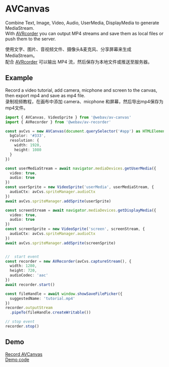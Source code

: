 # AVCanvas

Combine Text, Image, Video, Audio, UserMedia, DisplayMedia to generate MediaStream.  
With [AVRcorder](../av-recorder/README.md) you can output MP4 streams and save them as local files or push them to the server.  

使用文字、图片、音视频文件、摄像头&麦克风、分享屏幕来生成 MediaStream。  
配合 [AVRcorder](../av-recorder/README.md) 可以输出 MP4 流，然后保存为本地文件或推送至服务器。  

## Example
Record a video tutorial, add camera, micphone and screen to the canvas, then export mp4 and save as mp4 file.  
录制视频教程，在画布中添加 camera、micphone 和屏幕，然后导出mp4保存为mp4文件。  

```ts
import { AVCanvas, VideoSprite } from '@webav/av-canvas'
import { AVRecorder } from '@webav/av-recorder'

const avCvs = new AVCanvas(document.querySelector('#app') as HTMLElement, {
  bgColor: '#333',
  resolution: {
    width: 1920,
    height: 1080
  }
})

const userMediaStream = await navigator.mediaDevices.getUserMedia({
  video: true,
  audio: true
})
const userSprite = new VideoSprite('userMedia', userMediaStream, {
  audioCtx: avCvs.spriteManager.audioCtx
})
await avCvs.spriteManager.addSprite(userSprite)

const screenStream = await navigator.mediaDevices.getDisplayMedia({
  video: true,
  audio: true
})
const screenSprite = new VideoSprite('screen', screenStream, {
  audioCtx: avCvs.spriteManager.audioCtx
})
await avCvs.spriteManager.addSprite(screenSprite)


//  start event
const recorder = new AVRecorder(avCvs.captureStream(), {
  width: 1280,
  height: 720,
  audioCodec: 'aac'
})
await recorder.start()

const fileHandle = await window.showSaveFilePicker({
  suggestedName: 'tutorial.mp4'
})
recorder.outputStream
  .pipeTo(fileHandle.createWritable())

// stop event
recorder.stop()
```

## Demo
[Record AVCanvas](https://hughfenghen.github.io/WebAV/demo/record-avcanvas.html)  
[Demo code](demo/record-avcanvas.ts)  